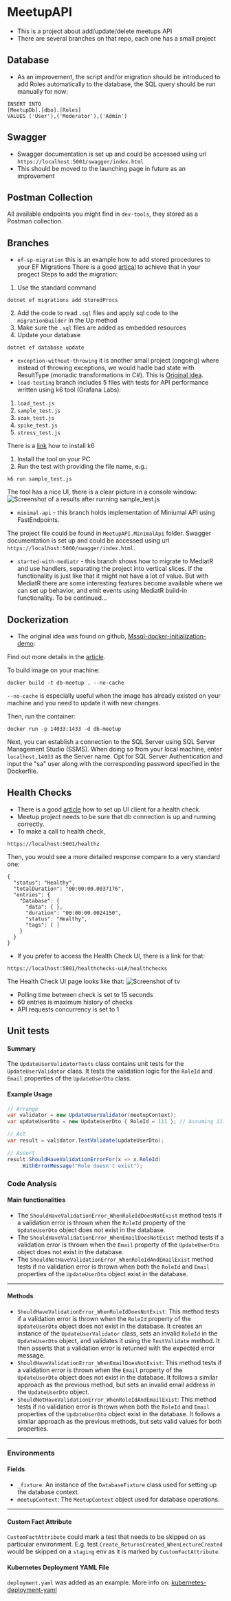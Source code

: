 # MeetupAPI
* This is a project about add/update/delete meetups API
* There are several branches on that repo, each one has a small project
## Database
* As an improvement, the script and/or migration should be introduced to add Roles automatically to the database, 
the SQL query should be run manually for now:
```
INSERT INTO 
[MeetupDb].[dbo].[Roles]
VALUES ('User'),('Moderator'),('Admin')
```
## Swagger
* Swagger documentation is set up and could be accessed using url `https://localhost:5001/swagger/index.html`
* This should be moved to the launching page in future as an improvement
## Postman Collection
All available endpoints you might find in `dev-tools`, they stored as a Postman collection.
## Branches
* `ef-sp-migration` this is an example how to add stored procedures to your EF Migrations
There is a good [artical](https://clearmeasure.com/creating-stored-procs-in-ef-migrations/) to achieve that in your progect
Steps to add the migration:
1. Use the standard command
```
dotnet ef migrations add StoredProcs
```
2. Add the code to read `.sql` files and apply sql code to the `migrationBuilder` in the Up method
3. Make sure the `.sql` files are added as embedded resources
4. Update your database
```
dotnet ef database update
```
* `exception-without-throwing` it is another small project (ongoing) where instead of throwing exceptions, 
we would hadle bad state with ResultType (monadic transformations in C#).
This is [Original idea](https://www.youtube.com/watch?app=desktop&v=a1ye9eGTB98).
* `load-testing` branch includes 5 files with tests for API performance written using k6 tool (Grafana Labs):

1. `load_test.js`
2. `sample_test.js`
3. `soak_test.js`
4. `spike_test.js`
5. `stress_test.js`

There is a [link](https://k6.io/docs/get-started/installation/) how to install k6
1. Install the tool on your PC
2. Run the test with providing the file name, e.g.:
```
k6 run sample_test.js
```

The tool has a nice UI, there is a clear picture in a console window:
![Screenshot of a results after running sample_test.js](Img/k6-screenshot.jpg)

* `minimal-api` - this branch holds implementation of Miniumal API using FastEndpoints. 

The project file could be found in `MeetupAPI.MinimalApi` folder. Swagger documentation is set up and could be accessed using url `https://localhost:5000/swagger/index.html`.

* `started-with-mediatr` - this branch shows how to migrate to MediatR and use handlers, separating the project into vertical slices. If the functionality is just like that it might not have a lot of value. But with MediatR there are some interesting features become available where
we can set up behavior, and emit events using MediatR build-in functionality. To be continued...

## Dockerization
* The original idea was found on github, [Mssql-docker-initialization-demo](https://github.com/tometchy/Mssql-docker-initialization-demo):

Find out more details in the [article](https://www.softwaredeveloper.blog/initialize-mssql-in-docker-container).

To build image on your machine:
```
docker build -t db-meetup . --no-cache
``` 
`--no-cache` is especially useful when the image has already existed on your machine and you need to update it with new changes.

Then, run the container:
```
docker run -p 14033:1433 -d db-meetup
```

Next, you can establish a connection to the SQL Server using SQL Server Management Studio (SSMS). When doing so from your local machine, enter `localhost,14033` as the Server name. Opt for SQL Server Authentication and input the "sa" user along with the corresponding password specified in the Dockerfile.

## Health Checks
* There is a good [article](https://rmauro.dev/adding-health-checks-ui/) how to set up UI client for a health check. 
* Meetup project needs to be sure that db connection is up and running correctly.
* To make a call to health check,
```
https://localhost:5001/healthz
```
Then, you would see a more detailed response compare to a very standard one:
```
{
  "status": "Healthy",
  "totalDuration": "00:00:00.0037176",
  "entries": {
    "Database": {
      "data": { },
      "duration": "00:00:00.0024150",
      "status": "Healthy",
      "tags": [ ]
    }
  }
}
```
* If you prefer to access the Health Check UI, there is a link for that:
```
https://localhost:5001/healthchecks-ui#/healthchecks
```
The Health Check UI page looks like that:
![Screenshot of tv](Img/health-check-ui-screenshot.jpg)

* Polling time between check is set to 15 seconds
* 60 entries is maximum history of checks
* API requests concurrency is set to 1

## Unit tests
#### Summary
The `UpdateUserValidatorTests` class contains unit tests for the `UpdateUserValidator` class. It tests the validation logic for the `RoleId` and `Email` properties of the `UpdateUserDto` class.

#### Example Usage
```csharp
// Arrange
var validator = new UpdateUserValidator(meetupContext);
var updateUserDto = new UpdateUserDto { RoleId = 111 }; // Assuming 111 is an invalid RoleId

// Act
var result = validator.TestValidate(updateUserDto);

// Assert
result.ShouldHaveValidationErrorFor(x => x.RoleId)
    .WithErrorMessage("Role doesn't exist");
```

### Code Analysis
#### Main functionalities
- The `ShouldHaveValidationError_WhenRoleIdDoesNotExist` method tests if a validation error is thrown when the `RoleId` property of the `UpdateUserDto` object does not exist in the database.
- The `ShouldHaveValidationError_WhenEmailDoesNotExist` method tests if a validation error is thrown when the `Email` property of the `UpdateUserDto` object does not exist in the database.
- The `ShouldNotHaveValidationError_WhenRoleIdAndEmailExist` method tests if no validation error is thrown when both the `RoleId` and `Email` properties of the `UpdateUserDto` object exist in the database.
___
#### Methods
- `ShouldHaveValidationError_WhenRoleIdDoesNotExist`: This method tests if a validation error is thrown when the `RoleId` property of the `UpdateUserDto` object does not exist in the database. It creates an instance of the `UpdateUserValidator` class, sets an invalid `RoleId` in the `UpdateUserDto` object, and validates it using the `TestValidate` method. It then asserts that a validation error is returned with the expected error message.
- `ShouldHaveValidationError_WhenEmailDoesNotExist`: This method tests if a validation error is thrown when the `Email` property of the `UpdateUserDto` object does not exist in the database. It follows a similar approach as the previous method, but sets an invalid email address in the `UpdateUserDto` object.
- `ShouldNotHaveValidationError_WhenRoleIdAndEmailExist`: This method tests if no validation error is thrown when both the `RoleId` and `Email` properties of the `UpdateUserDto` object exist in the database. It follows a similar approach as the previous methods, but sets valid values for both properties.
___
### Environments
#### Fields
- `_fixture`: An instance of the `DatabaseFixture` class used for setting up the database context.
- `meetupContext`: The `MeetupContext` object used for database operations.
___
#### Custom Fact Attribute
`CustomFactAttribute` could mark a test that needs to be skipped on as particular environment. E.g. test `Create_ReturnsCreated_WhenLectureCreated` would be skipped on a `staging` env as it is marked by `CustomFactAttribute`.
#### Kubernetes Deployment YAML File
`deployment.yaml` was added as an example. More info on:
[kubernetes-deployment-yaml](https://spacelift.io/blog/kubernetes-deployment-yaml)